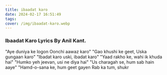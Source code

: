 ```yaml
---
title: ibaadat karo
date: 2024-02-17 16:51:49
tags:
cover: /img/ibaadat-karo.webp
---
```

### Ibaadat Karo Lyrics By Anil Kant.

"Aye duniya ke logon Oonchi aawaz karo"
"Gao khushi ke geet, Uska gungaan karo"
"Ibadat karo uski, ibadat karo"
"Yaad rakho ke, wahi ik khuda hai"
"Humko yeh jeevan, usi ne diya hai"
"Us charagah se, hum sab hain aaye"
"Hamd-o-sana ke, hum geet gayen Rab ka tum, shukr